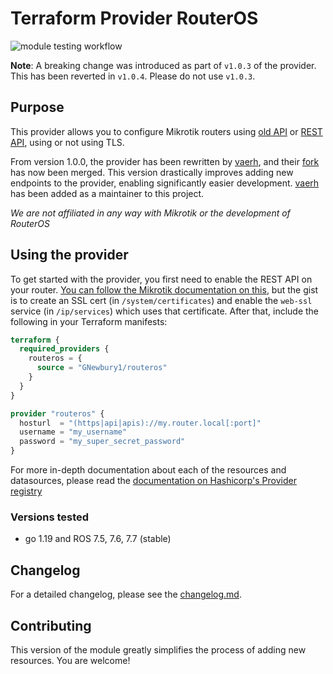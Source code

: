 # Terraform Provider RouterOS

![module testing workflow](https://github.com/GNewbury1/terraform-provider-routeros/actions/workflows/release.yml/badge.svg?branch=main)

**Note**: A breaking change was introduced as part of `v1.0.3` of the provider. This has been reverted in `v1.0.4`. Please do not use `v1.0.3`.

## Purpose

This provider allows you to configure Mikrotik routers using [old API](https://help.mikrotik.com/docs/display/ROS/API) or [REST API](https://help.mikrotik.com/docs/display/ROS/REST+API), using or not using TLS.

From version 1.0.0, the provider has been rewritten by [vaerh](https://github.com/vaerh), and their [fork](https://github.com/vaerh/terraform-provider-routeros) has now been merged. This version drastically improves adding new endpoints to the provider, enabling significantly easier development. [vaerh](https://github.com/vaerh) has been added as a maintainer to this project.

_We are not affiliated in any way with Mikrotik or the development of RouterOS_
## Using the provider

To get started with the provider, you first need to enable the REST API on your router. [You can follow the Mikrotik documentation on this](https://help.mikrotik.com/docs/display/ROS/REST+API), but the gist is to create an SSL cert (in `/system/certificates`) and enable the `web-ssl` service (in `/ip/services`) which uses that certificate. After that, include the following in your Terraform manifests:

```terraform
terraform {
  required_providers {
    routeros = {
      source = "GNewbury1/routeros"
    }
  }
}

provider "routeros" {
  hosturl  = "(https|api|apis)://my.router.local[:port]"
  username = "my_username"
  password = "my_super_secret_password"
}

```

For more in-depth documentation about each of the resources and datasources, please read the [documentation on Hashicorp's Provider registry](https://registry.terraform.io/providers/GNewbury1/routeros/latest/docs)

### Versions tested

- go 1.19 and ROS 7.5, 7.6, 7.7 (stable)

## Changelog

For a detailed changelog, please see the [changelog.md](CHANGELOG.md).

## Contributing
This version of the module greatly simplifies the process of adding new resources.
You are welcome!
